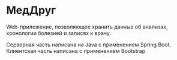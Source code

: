 # МедДруг
Web-приложение, позволяющее хранить данные об анализах, хронологии болезней и записях к врачу. 

Серверная часть написана на Java с применением Spring Boot. Клиентская часть написана с применением Bootstrap
